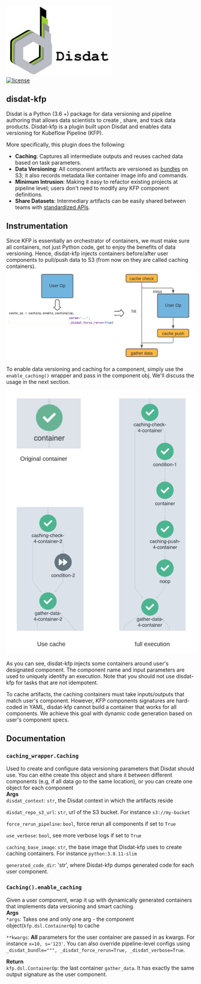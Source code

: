 
![title_image](docs/DisdatTitleFig.jpeg)  
[![license](https://img.shields.io/github/license/mashape/apistatus.svg)](LICENSE) 

## disdat-kfp
Disdat is a Python (3.6 +) package for data versioning and pipeline authoring that allows data scientists to create
, share, and track data products. Disdat-kfp is a plugin built upon Disdat and enables data versioning for Kubeflow Pipeline (KFP).

More specifically, this plugin does the following:
* **Caching**: Captures all intermediate outputs and reuses cached data based on task parameters.
* **Data Versioning**: All component artifacts are versioned as [bundles](https://disdat.gitbook.io/disdat-documentation/basic-concepts/bundles) on S3; it also records metadata like container image info and commands.
* **Minimum Intrusion**: Making it easy to refactor existing projects at pipeline level; users don't need to modify any KFP component definitions.
* **Share Datasets**: Intermediary artifacts can be easily shared between teams with [standardized APIs](https://disdat.gitbook.io/disdat-documentation/examples/short-test-drive/push-pull-using-s3).

## Instrumentation
Since KFP is essentially an orchestrator of containers, we must make sure all containers, not just Python code, get to enjoy the benefits of data versioning. 
Hence, disdat-kfp injects containers before/after user components to pull/push data to S3 (from now on they are called caching containers).  
<img src="docs/instrumentation.png" width="512"> 

To enable data versioning and caching for a component, simply use the `enable_caching()` wrapper and pass in the component obj. 
We'll discuss the usage in the next section. 

<img src="./docs/cache_nocache.png" width="512">

As you can see, disdat-kfp injects some containers around user's designated component. The component name and input parameters 
are used to uniquely identify an execution. Note that you should not use disdat-kfp for tasks that are not idempotent. 

To cache artifacts, the caching containers must take inputs/outputs that match user's component. However, KFP components signatures are hard-coded
in YAML, disdat-kfp cannot build a container that works for all components. We achieve this goal with dynamic code generation based on user's component specs.

## Documentation
### `caching_wrapper.Caching`
Used to create and configure data versioning parameters that Disdat should use. You can eithe create this object and share it between 
different components (e.g, if all data go to the same location), or you can create one object for each component  
**Args** \
`disdat_context`: `str`, the Disdat context in which the artifacts reside  

`disdat_repo_s3_url`: `str`, url of the S3 bucket. For instance `s3://my-bucket`

`force_rerun_pipeline`: `bool`, force rerun all components if set to `True` 

`use_verbose`: `bool`, see more verbose logs if set to `True` 

`caching_base_image`: `str`, the base image that Disdat-kfp uses to create caching containers. For instance `python:3.8.11-slim` 

`generated_code_dir`: 'str', where Disdat-kfp dumps generated code for each user component.

### `Caching().enable_caching`
Given a user component, wrap it up with dynamically generated containers that implements data versioning and 
smart caching. \
**Args** \
`*args`: Takes one and only one arg - the component object(`kfp.dsl.ContainerOp`) to cache 

`**kwargs`: **All** parameters for the user container are passed in as kwargs. For instance `x=10, s='123'`. You 
can also override pipeline-level configs using `_disdat_bundle=""", _disdat_force_rerun=True, _disdat_verbose=True`.

**Return**  
`kfp.dsl.ContainerOp`: the last container `gather_data`. It has exactly the same output signature as the user component.
